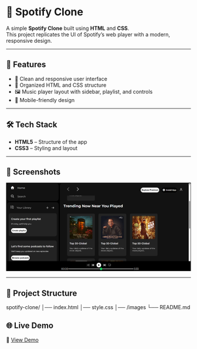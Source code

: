 # 🎵 Spotify Clone

A simple **Spotify Clone** built using **HTML** and **CSS**.  
This project replicates the UI of Spotify’s web player with a modern, responsive design.

---

## 🚀 Features
- 🎨 Clean and responsive user interface  
- 📂 Organized HTML and CSS structure  
- 🖼️ Music player layout with sidebar, playlist, and controls  
- 📱 Mobile-friendly design  

---

## 🛠️ Tech Stack
- **HTML5** – Structure of the app  
- **CSS3** – Styling and layout  

---

## 📸 Screenshots
![Spotify Clone Preview](pics/spotify.png)

---

## 📂 Project Structure
spotify-clone/
│── index.html
│── style.css
│── /images
└── README.md

## 🌐 Live Demo
🔗 [View Demo](https://ranjan-kumar07.github.io/Spotify-Clone/)  

